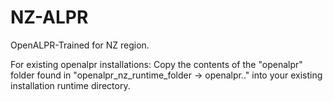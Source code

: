 # NZ-ALPR
OpenALPR-Trained for NZ region.

For existing openalpr installations:
Copy the contents of the "openalpr" folder found in "openalpr_nz_runtime_folder -> openalpr.." into your existing installation runtime directory.
